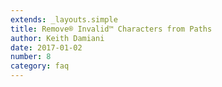 ```yaml
---
extends: _layouts.simple
title: Remove® Invalid™ Characters from Paths
author: Keith Damiani
date: 2017-01-02
number: 8
category: faq
---
```



